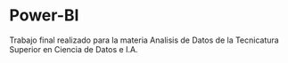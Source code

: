 # Power-BI
Trabajo final realizado para la materia Analisis de Datos de la Tecnicatura Superior en Ciencia de Datos e I.A.
